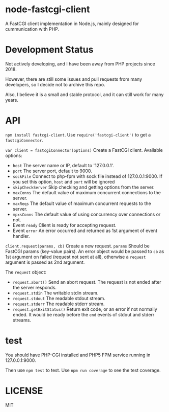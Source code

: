 # node-fastcgi-client

A FastCGI client implementation in Node.js, mainly designed for cummunication with PHP.

# Development Status

Not actively developing, and I have been away from PHP projects since 2018.

However, there are still some issues and pull requests from many developers, so I decide not to archive this repo.

Also, I believe it is a small and stable protocol, and it can still work for many years.

# API

`npm install fastcgi-client`. Use `require('fastcgi-client')` to get a `fastcgiConnector`.

`var client = fastcgiConnector(options)` Create a FastCGI client. Available options:

* `host` The server name or IP, default to '127.0.0.1'.
* `port` The server port, default to 9000.
* `sockFile` Connect to php-fpm with sock file instead of 127.0.0.1:9000. If you set this option, `host` and `port` will be ignored
* `skipCheckServer` Skip checking and getting options from the server.
* `maxConns` The default value of maximum concurrent connections to the server.
* `maxReqs` The default value of maximum concurrent requests to the server.
* `mpxsConns` The default value of using concurrency over connections or not.
* Event `ready` Client is ready for accepting request.
* Event `error` An error occurred and returned as 1st argument of event handler.

`client.request(params, cb)` Create a new request.
`params` Should be FastCGI params (key-value pairs).
An error object would be passed to `cb` as 1st argument on failed (request not sent at all), otherwise a `request` argument is passed as 2nd argument.

The `request` object:

* `request.abort()` Send an abort request. The request is not ended after the server responds.
* `request.stdin` The writable stdin stream.
* `request.stdout` The readable stdout stream.
* `request.stderr` The readable stderr stream.
* `request.getExitStatus()` Return exit code, or an error if not normally ended. It would be ready before the `end` events of stdout and stderr streams.

# test

You should have PHP-CGI installed and PHP5 FPM service running in 127.0.0.1:9000.

Then use `npm test` to test. Use `npm run coverage` to see the test coverage.

# LICENSE

MIT
